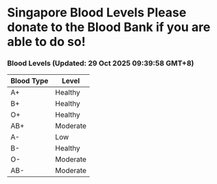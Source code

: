 Singapore Blood Levels
 Please donate to the Blood Bank if you are able to do so!
================================================================================================================================

### Blood Levels (Updated: 29 Oct 2025 09:39:58 GMT+8)
| Blood Type | Level     |
|------------|-----------|
| A+     | Healthy |
| B+     | Healthy |
| O+     | Healthy |
| AB+     | Moderate |
| A-     | Low |
| B-     | Healthy |
| O-     | Moderate |
| AB-     | Moderate |
